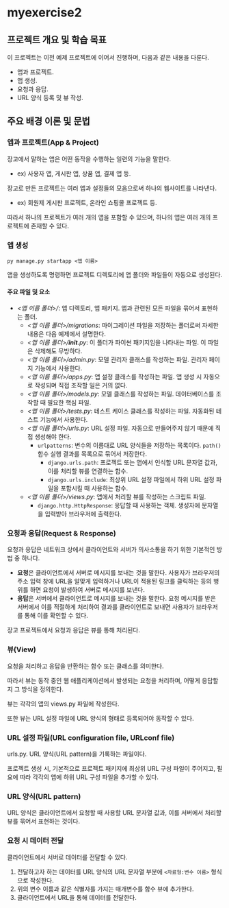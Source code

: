 # **myexercise2**

## 프로젝트 개요 및 학습 목표

이 프로젝트는 이전 예제 프로젝트에 이어서 진행하며, 다음과 같은 내용을 다룬다.

- 앱과 프로젝트.
- 앱 생성.
- 요청과 응답.
- URL 양식 등록 및 뷰 작성.

## 주요 배경 이론 및 문법

### 앱과 프로젝트(App & Project)

장고에서 말하는 앱은 어떤 동작을 수행하는 일련의 기능을 말한다.

- ex) 사용자 앱, 게시판 앱, 상품 앱, 결제 앱 등.

장고로 만든 프로젝트는 여러 앱과 설정들의 모음으로써 하나의 웹사이트를 나타낸다.

- ex) 회원제 게시판 프로젝트, 온라인 쇼핑몰 프로젝트 등.

따라서 하나의 프로젝트가 여러 개의 앱을 포함할 수 있으며, 하나의 앱은 여러 개의 프로젝트에 존재할 수 있다.

### 앱 생성

```shell
py manage.py startapp <앱 이름>
```

앱을 생성하도록 명령하면 프로젝트 디렉토리에 앱 폴더와 파일들이 자동으로 생성된다.

#### 주요 파일 및 요소

- *<앱 이름 폴더>/*: 앱 디렉토리, 앱 패키지. 앱과 관련된 모든 파일을 묶어서 표현하는 폴더.
  - *<앱 이름 폴더>/migrations*: 마이그레이션 파일을 저장하는 폴더로써 자세한 내용은 다음 예제에서 설명한다.
  - *<앱 이름 폴더>/__init__.py*: 이 폴더가 파이썬 패키지임을 나타내는 파일. 이 파일은 삭제해도 무방하다.
  - *<앱 이름 폴더>/admin.py*: 모델 관리자 클래스를 작성하는 파일. 관리자 페이지 기능에서 사용한다.
  - *<앱 이름 폴더>/apps.py*: 앱 설정 클래스를 작성하는 파일. 앱 생성 시 자동으로 작성되며 직접 조작할 일은 거의 없다.
  - *<앱 이름 폴더>/models.py*: 모델 클래스를 작성하는 파일. 데이터베이스를 조작할 때 필요한 핵심 파일.
  - *<앱 이름 폴더>/tests.py*: 테스트 케이스 클래스를 작성하는 파일. 자동화된 테스트 기능에서 사용한다.
  - *<앱 이름 폴더>/urls.py*: URL 설정 파일. 자동으로 만들어주지 않기 때문에 직접 생성해야 한다.
    - `urlpatterns`: 변수의 이름대로 URL 양식들을 저장하는 목록이다. `path()` 함수 실행 결과를 목록으로 묶어서 저장한다.
      - `django.urls.path`: 프로젝트 또는 앱에서 인식할 URL 문자열 값과, 이를 처리할 뷰를 연결하는 함수.
      - `django.urls.include`: 최상위 URL 설정 파일에서 하위 URL 설정 파일을 포함시킬 때 사용하는 함수.
  - *<앱 이름 폴더>/views.py*: 앱에서 처리할 뷰를 작성하는 스크립트 파일.
    - `django.http.HttpResponse`: 응답할 때 사용하는 객체. 생성자에 문자열을 입력받아 브라우저에 출력한다.

### 요청과 응답(Request & Response)

요청과 응답은 네트워크 상에서 클라이언트와 서버가 의사소통을 하기 위한 기본적인 방법 중 하나다.

- **요청**은 클라이언트에서 서버로 메시지를 보내는 것을 말한다. 사용자가 브라우저의 주소 입력 창에 URL을 알맞게 입력하거나 URL이 적용된 링크를 클릭하는 등의 행위를 하면 요청이 발생하여 서버로 메시지를 보낸다.
- **응답**은 서버에서 클라이언트로 메시지를 보내는 것을 말한다. 요청 메시지를 받은 서버에서 이를 적절하게 처리하여 결과를 클라이언트로 보내면 사용자가 브라우저를 통해 이를 확인할 수 있다.

장고 프로젝트에서 요청과 응답은 뷰를 통해 처리된다.

### 뷰(View)

요청을 처리하고 응답을 반환하는 함수 또는 클래스를 의미한다.

따라서 뷰는 동작 중인 웹 애플리케이션에서 발생되는 요청을 처리하며, 어떻게 응답할지 그 방식을 정의한다.

뷰는 각각의 앱의 views.py 파일에 작성한다.

또한 뷰는 URL 설정 파일에 URL 양식의 형태로 등록되어야 동작할 수 있다.

### URL 설정 파일(URL configuration file, URLconf file)

urls.py. URL 양식(URL pattern)을 기록하는 파일이다.

프로젝트 생성 시, 기본적으로 프로젝트 패키지에 최상위 URL 구성 파일이 주어지고, 필요에 따라 각각의 앱에 하위 URL 구성 파일을 추가할 수 있다.

### URL 양식(URL pattern)

URL 양식은 클라이언트에서 요청할 때 사용할 URL 문자열 값과, 이를 서버에서 처리할 뷰를 묶어서 표현하는 것이다.  

### 요청 시 데이터 전달

클라이언트에서 서버로 데이터를 전달할 수 있다.  

1. 전달하고자 하는 데이터를 URL 양식의 URL 문자열 부분에 `<자료형:변수 이름>` 형식으로 작성한다.
2. 위의 변수 이름과 같은 식별자를 가지는 매개변수를 함수 뷰에 추가한다.
3. 클라이언트에서 URL을 통해 데이터를 전달한다.
